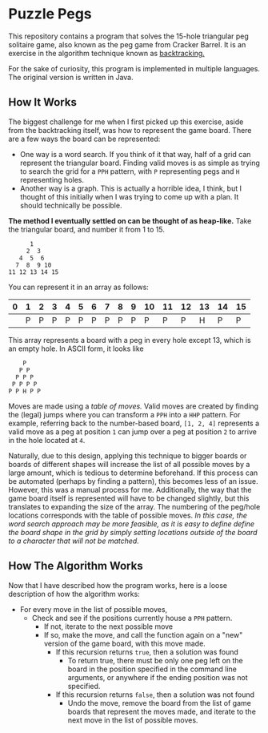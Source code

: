 # Puzzle Pegs
This repository contains a program that solves the 15-hole triangular peg solitaire game, also known as the peg game from Cracker Barrel. It is an exercise in the algorithm technique known as [backtracking.](https://en.wikipedia.org/wiki/Backtracking)

For the sake of curiosity, this program is implemented in multiple languages. The original version is written in Java.

## How It Works
The biggest challenge for me when I first picked up this exercise, aside from the backtracking itself, was how to represent the game board. There are a few ways the board can be represented:

* One way is a word search. If you think of it that way, half of a grid can represent the triangular board. Finding valid moves is as simple as trying to search the grid for a `PPH` pattern, with `P` representing pegs and `H` representing holes.
* Another way is a graph. This is actually a horrible idea, I think, but I thought of this initially when I was trying to come up with a plan. It should technically be possible.

**The method I eventually settled on can be thought of as heap-like.** Take the triangular board, and number it from 1 to 15.
```
      1
     2  3
   4  5  6
  7  8  9 10
11 12 13 14 15
```
You can represent it in an array as follows:

| 0 | 1 | 2 | 3 | 4 | 5 | 6 | 7 | 8 | 9 | 10 | 11 | 12 | 13 | 14 | 15 |
|---|---|---|---|---|---|---|---|---|---|----|----|----|----|----|----|
|   | P | P | P | P | P | P | P | P | P | P  | P  | P  | H  | P  | P  |

This array represents a board with a peg in every hole except 13, which is an empty hole. In ASCII form, it looks like
```
    P
   P P
  P P P
 P P P P
P P H P P
```
Moves are made using a *table of moves.* Valid moves are created by finding the (legal) jumps where you can transform a `PPH` into a `HHP` pattern. For example, referring back to the number-based board, `[1, 2, 4]` represents a valid move as a peg at position `1` can jump over a peg at position `2` to arrive in the hole located at `4`.

Naturally, due to this design, applying this technique to bigger boards or boards of different shapes will increase the list of all possible moves by a large amount, which is tedious to determine beforehand. If this process can be automated (perhaps by finding a pattern), this becomes less of an issue. However, this was a manual process for me. Additionally, the way that the game board itself is represented will have to be changed slightly, but this translates to expanding the size of the array. The numbering of the peg/hole locations corresponds with the table of possible moves. *In this case, the word search approach may be more feasible, as it is easy to define define the board shape in the grid by simply setting locations outside of the board to a character that will not be matched.*

## How The Algorithm Works
Now that I have described how the program works, here is a loose description of how the algorithm works:

- For every move in the list of possible moves,
  - Check and see if the positions currently house a `PPH` pattern.
    - If not, iterate to the next possible move
    - If so, make the move, and call the function again on a "new" version of the game board, with this move made.
      - If this recursion returns `true`, then a solution was found
        - To return true, there must be only one peg left on the board in the position specified in the command line arguments, or anywhere if the ending position was not specified.
      - If this recursion returns `false`, then a solution was not found
        - Undo the move, remove the board from the list of game boards that represent the moves made, and iterate to the next move in the list of possible moves.
